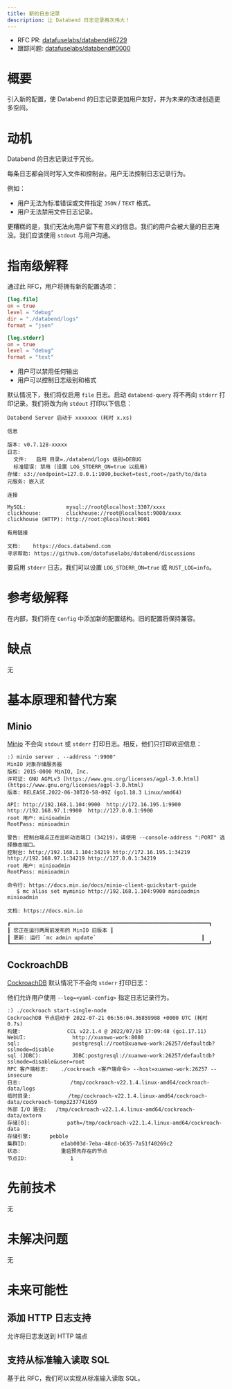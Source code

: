 ```yaml
---
title: 新的日志记录
description: 让 Databend 日志记录再次伟大！
---
```


- RFC PR: [datafuselabs/databend#6729](https://github.com/datafuselabs/databend/pull/6729)
- 跟踪问题: [datafuselabs/databend#0000](https://github.com/datafuselabs/databend/issues/0000)

# 概要

引入新的配置，使 Databend 的日志记录更加用户友好，并为未来的改进创造更多空间。

# 动机

Databend 的日志记录过于冗长。

每条日志都会同时写入文件和控制台。用户无法控制日志记录行为。

例如：

- 用户无法为标准错误或文件指定 `JSON` / `TEXT` 格式。
- 用户无法禁用文件日志记录。

更糟糕的是，我们无法向用户留下有意义的信息。我们的用户会被大量的日志淹没。我们应该使用 `stdout` 与用户沟通。

# 指南级解释

通过此 RFC，用户将拥有新的配置选项：

```toml
[log.file]
on = true
level = "debug"
dir = "./databend/logs"
format = "json"

[log.stderr]
on = true
level = "debug"
format = "text"
```

- 用户可以禁用任何输出
- 用户可以控制日志级别和格式

默认情况下，我们将仅启用 `file` 日志。启动 `databend-query` 将不再向 `stderr` 打印记录。我们将改为向 `stdout` 打印以下信息：

```shell
Databend Server 启动于 xxxxxxx (耗时 x.xs)

信息

版本: v0.7.128-xxxxx
日志:
  文件:   启用 目录=./databend/logs 级别=DEBUG
  标准错误: 禁用 (设置 LOG_STDERR_ON=true 以启用)
存储: s3://endpoint=127.0.0.1:1090,bucket=test,root=/path/to/data
元服务: 嵌入式

连接

MySQL:             mysql://root@localhost:3307/xxxx
clickhouse:        clickhouse://root@localhost:9000/xxxx
clickhouse (HTTP): http://root:@localhost:9001

有用链接

文档:    https://docs.databend.com
寻求帮助: https://github.com/datafuselabs/databend/discussions
```

要启用 `stderr` 日志，我们可以设置 `LOG_STDERR_ON=true` 或 `RUST_LOG=info`。

# 参考级解释

在内部，我们将在 `Config` 中添加新的配置结构。旧的配置将保持兼容。

# 缺点

无

# 基本原理和替代方案

## Minio

[Minio](https://github.com/minio/minio) 不会向 `stdout` 或 `stderr` 打印日志。相反，他们只打印欢迎信息：

```shell
:) minio server . --address ":9900"
MinIO 对象存储服务器
版权: 2015-0000 MinIO, Inc.
许可证: GNU AGPLv3 [https://www.gnu.org/licenses/agpl-3.0.html](https://www.gnu.org/licenses/agpl-3.0.html)
版本: RELEASE.2022-06-30T20-58-09Z (go1.18.3 Linux/amd64)

API: http://192.168.1.104:9900  http://172.16.195.1:9900  http://192.168.97.1:9900  http://127.0.0.1:9900
root 用户: minioadmin
RootPass: minioadmin

警告: 控制台端点正在监听动态端口 (34219)，请使用 --console-address ":PORT" 选择静态端口。
控制台: http://192.168.1.104:34219 http://172.16.195.1:34219 http://192.168.97.1:34219 http://127.0.0.1:34219
root 用户: minioadmin
RootPass: minioadmin

命令行: https://docs.min.io/docs/minio-client-quickstart-guide
   $ mc alias set myminio http://192.168.1.104:9900 minioadmin minioadmin

文档: https://docs.min.io

┏━━━━━━━━━━━━━━━━━━━━━━━━━━━━━━━━━━━━━━━━━━━━━━━━━━━━━━━━━━━━━━━━┓
┃ 您正在运行两周前发布的 MinIO 旧版本 ┃
┃ 更新: 运行 `mc admin update`                                  ┃
┗━━━━━━━━━━━━━━━━━━━━━━━━━━━━━━━━━━━━━━━━━━━━━━━━━━━━━━━━━━━━━━━━┛
```

## CockroachDB

[CockroachDB](https://www.cockroachlabs.com/) 默认情况下不会向 `stderr` 打印日志：

他们允许用户使用 `--log=<yaml-config>` 指定日志记录行为。

```shell
:) ./cockroach start-single-node
CockroachDB 节点启动于 2022-07-21 06:56:04.36859988 +0000 UTC (耗时 0.7s)
构建:               CCL v22.1.4 @ 2022/07/19 17:09:48 (go1.17.11)
WebUI:               http://xuanwo-work:8080
sql:                 postgresql://root@xuanwo-work:26257/defaultdb?sslmode=disable
sql (JDBC):          JDBC:postgresql://xuanwo-work:26257/defaultdb?sslmode=disable&user=root
RPC 客户端标志:    ./cockroach <客户端命令> --host=xuanwo-work:26257 --insecure
日志:                /tmp/cockroach-v22.1.4.linux-amd64/cockroach-data/logs
临时目录:            /tmp/cockroach-v22.1.4.linux-amd64/cockroach-data/cockroach-temp3237741659
外部 I/O 路径:   /tmp/cockroach-v22.1.4.linux-amd64/cockroach-data/extern
存储[0]:            path=/tmp/cockroach-v22.1.4.linux-amd64/cockroach-data
存储引擎:      pebble
集群ID:           e1ab003d-7eba-48cd-b635-7a51f40269c2
状态:             重启预先存在的节点
节点ID:              1
```

# 先前技术

无

# 未解决问题

无

# 未来可能性

## 添加 HTTP 日志支持

允许将日志发送到 HTTP 端点

## 支持从标准输入读取 SQL

基于此 RFC，我们可以实现从标准输入读取 SQL。